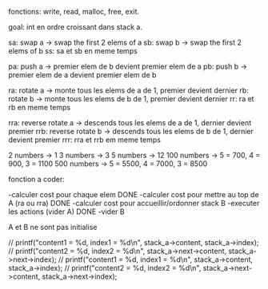 
fonctions: write, read, malloc, free, exit.

goal: int en ordre croissant dans stack a.

sa: swap a -> swap the first 2 elems of a
sb: swap b -> swap the first 2 elems of b
ss: sa et sb en meme temps

pa: push a -> premier elem de b devient premier elem de a
pb: push b -> premier elem de a devient premier elem de b

ra: rotate a -> monte tous les elems de a de 1, premier devient dernier
rb: rotate b -> monte tous les elems de b de 1, premier devient dernier
rr: ra et rb en meme temps

rra: reverse rotate a -> descends tous les elems de a de 1, dernier devient premier
rrb: reverse rotate b -> descends tous les elems de b de 1, dernier devient premier
rrr: rra et rrb em meme temps

2 numbers -> 1 
3 numbers -> 3
5 numbers -> 12
100 numbers -> 5 = 700, 4 = 900, 3 = 1100
500 numbers -> 5 = 5500, 4 = 7000, 3 = 8500

fonction  a coder:

-calculer cost pour chaque elem
	DONE -calculer cost pour mettre au top de A (ra ou rra)
	DONE -calculer cost pour accueillir/ordonner stack B
-executer les actions (vider A)
DONE -vider B


A et B ne sont pas initialise













// printf("content1 = %d, index1 = %d\n", stack_a->content, stack_a->index);
// printf("content2 = %d, index2 = %d\n", stack_a->next->content, stack_a->next->index);
// printf("content1 = %d, index1 = %d\n", stack_a->content, stack_a->index);
// printf("content2 = %d, index2 = %d\n", stack_a->next->content, stack_a->next->index);
